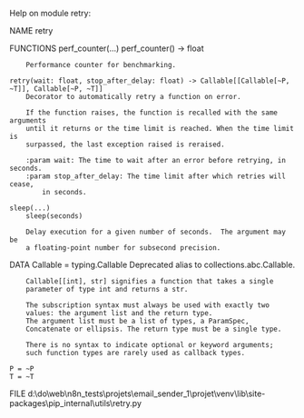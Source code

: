 Help on module retry:

NAME
    retry

FUNCTIONS
    perf_counter(...)
        perf_counter() -> float

        Performance counter for benchmarking.

    retry(wait: float, stop_after_delay: float) -> Callable[[Callable[~P, ~T]], Callable[~P, ~T]]
        Decorator to automatically retry a function on error.

        If the function raises, the function is recalled with the same arguments
        until it returns or the time limit is reached. When the time limit is
        surpassed, the last exception raised is reraised.

        :param wait: The time to wait after an error before retrying, in seconds.
        :param stop_after_delay: The time limit after which retries will cease,
            in seconds.

    sleep(...)
        sleep(seconds)

        Delay execution for a given number of seconds.  The argument may be
        a floating-point number for subsecond precision.

DATA
    Callable = typing.Callable
        Deprecated alias to collections.abc.Callable.

        Callable[[int], str] signifies a function that takes a single
        parameter of type int and returns a str.

        The subscription syntax must always be used with exactly two
        values: the argument list and the return type.
        The argument list must be a list of types, a ParamSpec,
        Concatenate or ellipsis. The return type must be a single type.

        There is no syntax to indicate optional or keyword arguments;
        such function types are rarely used as callback types.

    P = ~P
    T = ~T

FILE
    d:\do\web\n8n_tests\projets\email_sender_1\projet\venv\lib\site-packages\pip\_internal\utils\retry.py


